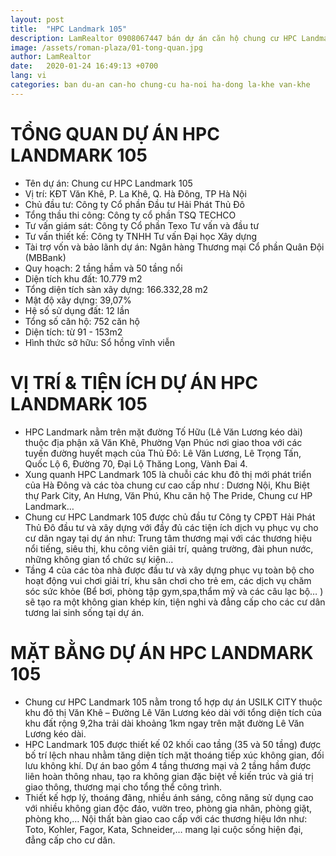 ```yaml
---
layout: post
title:  "HPC Landmark 105"
description: LamRealtor 0908067447 bán dự án căn hộ chung cư HPC Landmark 105 ở Hà Nội Hà Đông La Khê Văn Khê
image: /assets/roman-plaza/01-tong-quan.jpg
author: LamRealtor
date:   2020-01-24 16:49:13 +0700
lang: vi
categories: ban du-an can-ho chung-cu ha-noi ha-dong la-khe van-khe
---
```


# TỔNG QUAN DỰ ÁN HPC LANDMARK 105

- Tên dự án: Chung cư HPC Landmark 105
- Vị trí: KĐT Văn Khê, P. La Khê, Q. Hà Đông, TP Hà Nội
- Chủ đầu tư: Công ty Cổ phần Đầu tư Hải Phát Thủ Đô
- Tổng thầu thi công: Công ty cổ phần TSQ TECHCO
- Tư vấn giám sát: Công ty Cổ phần Texo Tư vấn và đầu tư 
- Tư vấn thiết kế: Công ty TNHH Tư vấn Đại học Xây dựng 
- Tài trợ vốn và bảo lãnh dự án: Ngân hàng Thương mại Cổ phần Quân Đội (MBBank) 
- Quy hoạch: 2 tầng hầm và 50 tầng nổi 
- Diện tích khu đất: 10.779 m2 
- Tổng diện tích sàn xây dựng: 166.332,28 m2 
- Mật độ xây dựng: 39,07% 
- Hệ số sử dụng đất: 12 lần 
- Tổng số căn hộ: 752 căn hộ 
- Diện tích: từ 91 - 153m2 
- Hình thức sở hữu: Sổ hồng vĩnh viễn 

# VỊ TRÍ & TIỆN ÍCH DỰ ÁN HPC LANDMARK 105
 
- HPC Landmark nằm trên mặt đường Tố Hữu (Lê Văn Lương kéo dài) thuộc địa phận xã Văn Khê, Phường Vạn Phúc nơi giao thoa với các tuyến đường huyết mạch của Thủ Đô: Lê Văn Lương, Lê Trọng Tấn, Quốc Lộ 6, Đường 70, Đại Lộ Thăng Long, Vành Đai 4. 
- Xung quanh HPC Landmark 105 là chuỗi các khu đô thị mới phát triển của Hà Đông và các tòa chung cư cao cấp như : Dương Nội, Khu Biệt thự Park City, An Hưng, Văn Phú, Khu căn hộ The Pride, Chung cư HP Landmark… 
- Chung cư HPC Landmark 105 được chủ đầu tư Công ty CPĐT Hải Phát Thủ Đô đầu tư và xây dựng với đầy đủ các tiện ích dịch vụ phục vụ cho cư dân ngay tại dự án như: Trung tâm thương mại với các thương hiệu nổi tiếng, siêu thị, khu công viên giải trí, quảng trường, đài phun nước, những không gian tổ chức sự kiện... 
- Tầng 4 của các tòa nhà được đầu tư và xây dựng phục vụ toàn bộ cho hoạt động vui chơi giải trí, khu sân chơi cho trẻ em, các dịch vụ chăm sóc sức khỏe (Bể bơi, phòng tập gym,spa,thẩm mỹ và các câu lạc bộ… ) sẽ tạo ra một không gian khép kín, tiện nghi và đẳng cấp cho các cư dân tương lai sinh sống tại dự án.
 
# MẶT BẰNG DỰ ÁN HPC LANDMARK 105
 
- Chung cư HPC Landmark 105 nằm trong tổ hợp dự án USILK CITY thuộc khu đô thị Văn Khê – Đường Lê Văn Lương kéo dài với tổng diện tích của khu đất rộng 9,2ha trải dài khoảng 1km ngay trên mặt đường Lê Văn Lương kéo dài. 
- HPC Landmark 105 được thiết kế 02 khối cao tầng (35 và 50 tầng) được bố trí lệch nhau nhằm tăng diện tích mặt thoáng tiếp xúc không gian, đối lưu không khí. Dự án bao gồm 4 tầng thương mại và 2 tầng hầm được liên hoàn thông nhau, tạo ra không gian đặc biệt về kiến trúc và giá trị giao thông, thương mại cho tổng thể công trình.
- Thiết kế hợp lý, thoáng đãng, nhiều ánh sáng, công năng sử dụng cao với nhiều không gian độc đáo, vườn treo, phòng gia nhân, phòng giặt, phòng kho,… Nội thất bàn giao cao cấp với các thương hiệu lớn như: Toto, Kohler, Fagor, Kata, Schneider,… mang lại cuộc sống hiện đại, đẳng cấp cho cư dân.